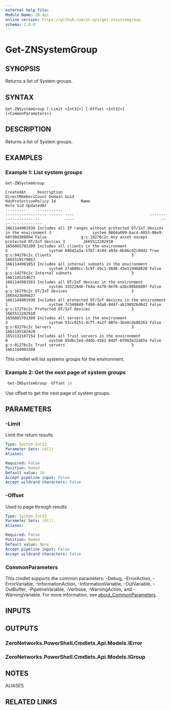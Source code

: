 ```yaml
---
external help file:
Module Name: ZN.Api
online version: https://github.com/zn.api/get-znsystemgroup
schema: 2.0.0
---
```


# Get-ZNSystemGroup

## SYNOPSIS
Returns a list of System groups.

## SYNTAX

```
Get-ZNSystemGroup [-Limit <Int32>] [-Offset <Int32>] [<CommonParameters>]
```

## DESCRIPTION
Returns a list of System groups.

## EXAMPLES

### Example 1: List system groups
```powershell
Get-ZNSystemGroup
```

```output
CreatedAt     Description                                                                DirectMembersCount Domain Guid                                 HasProtectionPolicy Id           Name                                      Role Sid UpdatedAt
---------     -----------                                                                ------------------ ------ ----                                 ------------------- --           ----                                      ---- --- ---------
1661144901938 Includes all IP ranges without protected OT/IoT devices in the environment 3                  system 0064a099-bac4-4053-86e9-b8fd0d308094 False               g:s:18276c2c Any asset except protected OT/IoT devices 3        1665512202910
1656865701309 Includes all clients in the environment                                    5                  system 69b42a3a-5fb7-4c04-a93e-6b46cd2c0dd2 True                g:s:04276c2c Clients                                   3        1665519179667
1661144901053 Includes all internal subnets in the environment                           7                  system 27a609cc-5c9f-49c1-98d6-43e119968028 False               g:s:14276c2c Internal subnets                          3        1661145254671
1661144901563 Includes all OT/IoT devices in the environment                             1                  system 3552264b-f64a-4a78-8e70-a3bc08bb8d8f False               g:s:16276c2c OT/IoT devices                            3        1665423896627
1661144901938 Includes all protected OT/IoT devices in the environment                   1                  system 7c549849-f498-4da8-8447-ab198926d6d2 False               g:s:17276c2c Protected OT/IoT devices                  3        1665512202910
1656865701309 Includes all servers in the environment                                    3                  system 93cc0251-4c7f-4a2f-80fe-3be0cde86363 False               g:s:03276c2c Servers                                   3        1661145182420
1652132107154 Includes all Trust servers in the environment                              0                  system 85d6c2ed-dddb-4561-84df-6f903e22a65e False               g:s:01276c2c Trust servers                             3        1661144903388
```

This cmdlet will list systems groups for the environment.

### Example 2: Get the next page of system groups
```powershell
 Get-ZNSystemGroup -Offset 10
```

Use offset to get the next page of system groups.

## PARAMETERS

### -Limit
Limit the return results

```yaml
Type: System.Int32
Parameter Sets: (All)
Aliases:

Required: False
Position: Named
Default value: 10
Accept pipeline input: False
Accept wildcard characters: False
```

### -Offset
Used to page through results

```yaml
Type: System.Int32
Parameter Sets: (All)
Aliases:

Required: False
Position: Named
Default value: None
Accept pipeline input: False
Accept wildcard characters: False
```

### CommonParameters
This cmdlet supports the common parameters: -Debug, -ErrorAction, -ErrorVariable, -InformationAction, -InformationVariable, -OutVariable, -OutBuffer, -PipelineVariable, -Verbose, -WarningAction, and -WarningVariable. For more information, see [about_CommonParameters](http://go.microsoft.com/fwlink/?LinkID=113216).

## INPUTS

## OUTPUTS

### ZeroNetworks.PowerShell.Cmdlets.Api.Models.IError

### ZeroNetworks.PowerShell.Cmdlets.Api.Models.IGroup

## NOTES

ALIASES

## RELATED LINKS

